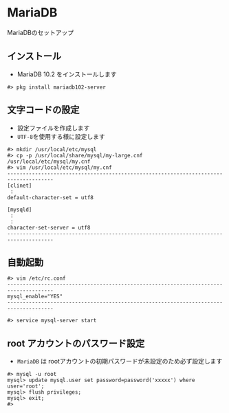 MariaDB
===
MariaDBのセットアップ

インストール
---
- MariaDB 10.2 をインストールします

```
#> pkg install mariadb102-server
```

文字コードの設定
---
- 設定ファイルを作成します
- `UTF-8`を使用する様に設定します
```
#> mkdir /usr/local/etc/mysql
#> cp -p /usr/local/share/mysql/my-large.cnf /usr/local/etc/mysql/my.cnf
#> vim /usr/local/etc/mysql/my.cnf
-------------------------------------------------------------------------------------
[clinet]
 :
default-character-set = utf8

[mysqld]
 :
 :
character-set-server = utf8
-------------------------------------------------------------------------------------
```

自動起動
---
```
#> vim /etc/rc.conf
-------------------------------------------------------------------------------------
mysql_enable="YES"
-------------------------------------------------------------------------------------

#> service mysql-server start
```

root アカウントのパスワード設定
---
- `MariaDB` は rootアカウントの初期パスワードが未設定のため必ず設定します
```
#> mysql -u root
mysql> update mysql.user set password=password('xxxxx') where user='root';
mysql> flush privileges;
mysql> exit;
#>
```

